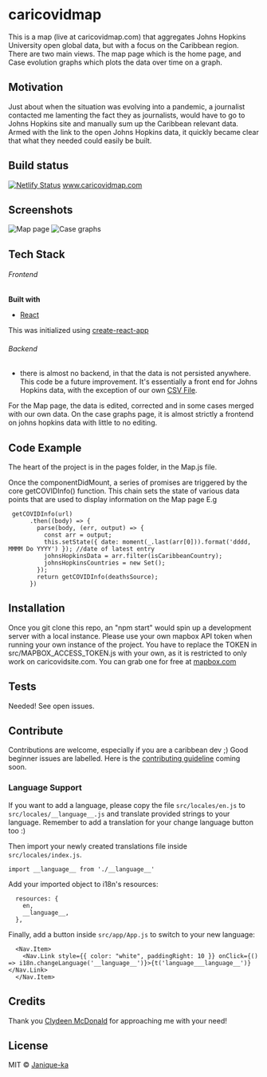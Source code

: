# caricovidmap
This is a map (live at caricovidmap.com) that aggregates Johns Hopkins University open global data, but with a focus on the Caribbean region. There are two main views. The map page which is the home page, and Case evolution graphs which plots the data over time on a graph.

## Motivation

Just about when the situation was evolving into a pandemic, a journalist contacted me lamenting the fact they as journalists, would have to go to Johns Hopkins site and manually sum up the Caribbean relevant data. Armed with the link to the open Johns Hopkins data, it quickly became clear that what they needed could easily be built.

## Build status

[![Netlify Status](https://api.netlify.com/api/v1/badges/53d9d6af-6934-4b01-a7d8-5c675882e32d/deploy-status)](https://app.netlify.com/sites/determined-blackwell-e8c2d9/deploys)  www.caricovidmap.com 

## Screenshots

![Map page](mappage.png)
![Case graphs](casegraphs.png)
## Tech Stack

###### Frontend

<b>Built with</b>
- [React](https://reactjs.org/)

This was initialized using [create-react-app](https://reactjs.org/docs/create-a-new-react-app.html)

###### Backend
- there is almost no backend, in that the data is not persisted anywhere. This code be a future improvement. It's essentially a front end for Johns Hopkins data, with the exception of our own [CSV File](https://github.com/luvi/caricoviddata). 

For the Map page, the data is edited, corrected and in some cases merged with our own data. On the case graphs page, it is almost strictly a frontend on johns hopkins data with little to no editing.


## Code Example

The heart of the project is in the pages folder, in the Map.js file.

Once the componentDidMount, a series of promises are triggered by the core getCOVIDInfo() function. This chain sets the state of various data points that are used to display information on the Map page E.g
```
 getCOVIDInfo(url)
      .then((body) => {
        parse(body, (err, output) => {
          const arr = output;
          this.setState({ date: moment(_.last(arr[0])).format('dddd, MMMM Do YYYY') }); //date of latest entry
          johnsHopkinsData = arr.filter(isCaribbeanCountry);
          johnsHopkinsCountries = new Set();
        });
        return getCOVIDInfo(deathsSource);
      })
 ```

## Installation

Once you git clone this repo, an "npm start" would spin up a development server with a local instance.
Please use your own mapbox API token when running your own instance of the project. You have to replace the TOKEN in src/MAPBOX_ACCESS_TOKEN.js with your own, as it is restricted to only work on caricovidsite.com. You can grab one for free at [mapbox.com](https://account.mapbox.com/)

## Tests
Needed! See open issues.

## Contribute

Contributions are welcome, especially if you are a caribbean dev ;) Good beginner issues are labelled. Here is the [contributing guideline]() coming soon.

### Language Support

If you want to add a language, please copy the file `src/locales/en.js` to `src/locales/__language__.js` and translate provided strings to your language. 
Remember to add a translation for your change language button too :)

Then import your newly created translations file inside `src/locales/index.js`. 

```
import __language__ from './__language__'
```

Add your imported object to i18n's resources:
```
  resources: {
    en,
    __language__,
  },
```

Finally, add a button inside `src/app/App.js` to switch to your new language:
```
  <Nav.Item>
    <Nav.Link style={{ color: "white", paddingRight: 10 }} onClick={() => i18n.changeLanguage('__language__')}>{t('language___language__')}</Nav.Link>
  </Nav.Item>
```

## Credits
Thank you [Clydeen McDonald](https://twitter.com/ClydeenMcdonald) for approaching me with your need!

## License


MIT © [Janique-ka]()

